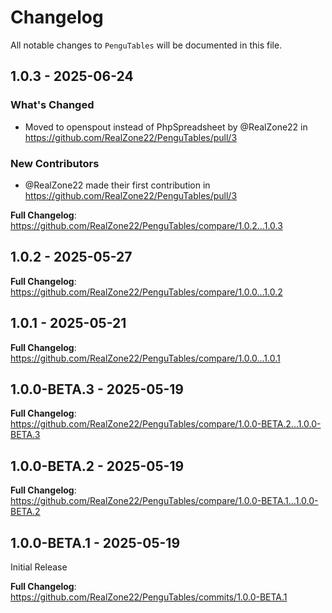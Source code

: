 # Changelog

All notable changes to `PenguTables` will be documented in this file.

## 1.0.3 - 2025-06-24

### What's Changed

* Moved to openspout instead of PhpSpreadsheet by @RealZone22 in https://github.com/RealZone22/PenguTables/pull/3

### New Contributors

* @RealZone22 made their first contribution in https://github.com/RealZone22/PenguTables/pull/3

**Full Changelog**: https://github.com/RealZone22/PenguTables/compare/1.0.2...1.0.3

## 1.0.2 - 2025-05-27

**Full Changelog**: https://github.com/RealZone22/PenguTables/compare/1.0.0...1.0.2

## 1.0.1 - 2025-05-21

**Full Changelog**: https://github.com/RealZone22/PenguTables/compare/1.0.0...1.0.1

## 1.0.0-BETA.3 - 2025-05-19

**Full Changelog**: https://github.com/RealZone22/PenguTables/compare/1.0.0-BETA.2...1.0.0-BETA.3

## 1.0.0-BETA.2 - 2025-05-19

**Full Changelog**: https://github.com/RealZone22/PenguTables/compare/1.0.0-BETA.1...1.0.0-BETA.2

## 1.0.0-BETA.1 - 2025-05-19

Initial Release

**Full Changelog**: https://github.com/RealZone22/PenguTables/commits/1.0.0-BETA.1
